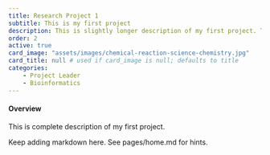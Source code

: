 ```yaml
---
title: Research Project 1
subtitle: This is my first project
description: This is slightly longer description of my first project. This is slightly longer description of my first project. This is slightly longer description of my first project. This is slightly longer description of my first project. This is slightly longer description of my first project. This is slightly longer description of my first project. This is slightly longer description of my first project. This is slightly longer description of my first project. This is slightly longer description of my first project. This is slightly longer description of my first project. This is slightly longer description of my first project. This is slightly longer description of my first project. This is slightly longer description of my first project. This is slightly longer description of my first project. This is slightly longer description of my first project. This is slightly longer description of my first project. This is slightly longer description of my first project. This is slightly longer description of my first project. This is slightly longer description of my first project. This is slightly longer description of my first project. This is slightly longer description of my first project.
order: 2
active: true
card_image: "assets/images/chemical-reaction-science-chemistry.jpg"
card_title: null # used if card_image is null; defaults to title
categories: 
    - Project Leader
    - Bioinformatics
---
```


<h4>Overview</h4>

This is complete description of my first project.

Keep adding markdown here. See pages/home.md for hints.
